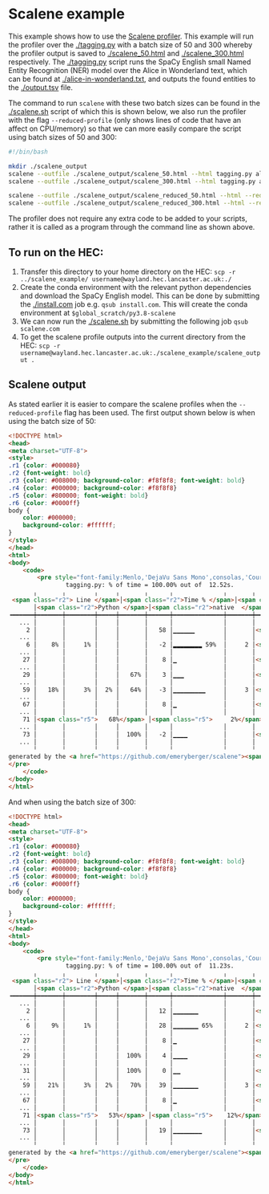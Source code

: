 # Scalene example

This example shows how to use the [Scalene profiler](https://github.com/emeryberger/scalene). This example will run the profiler over the [./tagging.py](./tagging.py) with a batch size of 50 and 300 whereby the profiler output is saved to [./scalene_50.html](./scalene_50.html) and [./scalene_300.html](./scalene_300.html) respectively. The [./tagging.py](./tagging.py) script runs the SpaCy English small Named Entity Recognition (NER) model over the Alice in Wonderland text, which can be found at [./alice-in-wonderland.txt](./alice-in-wonderland.txt), and outputs the found entities to the [./output.tsv](./output.tsv) file.


The command to run `scalene` with these two batch sizes can be found in the [./scalene.sh](./scalene.sh) script of which this is shown below, we also run the profiler with the flag `--reduced-profile` (only shows lines of code that have an affect on CPU/memory) so that we can more easily compare the script using batch sizes of 50 and 300:

``` bash
#!/bin/bash

mkdir ./scalene_output
scalene --outfile ./scalene_output/scalene_50.html --html tagging.py alice-in-wonderland.txt output.tsv 50
scalene --outfile ./scalene_output/scalene_300.html --html tagging.py alice-in-wonderland.txt output.tsv 300

scalene --outfile ./scalene_output/scalene_reduced_50.html --html --reduced-profile tagging.py alice-in-wonderland.txt output.tsv 50
scalene --outfile ./scalene_output/scalene_reduced_300.html --html --reduced-profile tagging.py alice-in-wonderland.txt output.tsv 300
```

The profiler does not require any extra code to be added to your scripts, rather it is called as a program through the command line as shown above.

## To run on the HEC:

1. Transfer this directory to your home directory on the HEC: `scp -r ../scalene_example/ username@wayland.hec.lancaster.ac.uk:./`
2. Create the conda environment with the relevant python dependencies and download the SpaCy English model. This can be done by submitting the [./install.com](./install.com) job e.g. `qsub install.com`. This will create the conda environment at `$global_scratch/py3.8-scalene`
3. We can now run the [./scalene.sh](./scalene.sh) by submitting the following job `qsub scalene.com`
4. To get the scalene profile outputs into the current directory from the HEC: `scp -r username@wayland.hec.lancaster.ac.uk:./scalene_example/scalene_output .`

## Scalene output

As stated earlier it is easier to compare the scalene profiles when the `--reduced-profile` flag has been used. The first output shown below is when using the batch size of 50:
``` html
<!DOCTYPE html>
<head>
<meta charset="UTF-8">
<style>
.r1 {color: #000080}
.r2 {font-weight: bold}
.r3 {color: #008000; background-color: #f8f8f8; font-weight: bold}
.r4 {color: #000000; background-color: #f8f8f8}
.r5 {color: #800000; font-weight: bold}
.r6 {color: #0000ff}
body {
    color: #000000;
    background-color: #ffffff;
}
</style>
</head>
<html>
<body>
    <code>
        <pre style="font-family:Menlo,'DejaVu Sans Mono',consolas,'Courier New',monospace">                 Memory usage: <span class="r1">▇▇▇▇▇▇▇▇▇▇▇▇▇▇▇</span> (max: 197.00MB)                 
                tagging.py: % of time = 100.00% out of  12.52s.                
       ╷       ╷        ╷     ╷       ╷      ╷              ╷       ╷          
 <span class="r2"> Line </span>│<span class="r2">Time % </span>│<span class="r2">Time %  </span>│<span class="r2">Sys  </span>│<span class="r2">Mem %  </span>│<span class="r2">Net   </span>│<span class="r2">Memory usage  </span>│<span class="r2">Copy   </span>│<span class="r2">         </span> 
       │<span class="r2">Python </span>│<span class="r2">native  </span>│<span class="r2">%    </span>│<span class="r2">Python </span>│<span class="r2">(MB)  </span>│<span class="r2">over time / % </span>│<span class="r2">(MB/s) </span>│<span class="r2">tagging… </span> 
╺━━━━━━┿━━━━━━━┿━━━━━━━━┿━━━━━┿━━━━━━━┿━━━━━━┿━━━━━━━━━━━━━━┿━━━━━━━┿━━━━━━━━━╸
   ... │       │        │     │       │      │              │       │          
     2 │       │        │     │       │   58 │▁▁▁▁▁▁        │       │<span class="r3">import</span><span class="r4">…</span>   
   ... │       │        │     │       │      │              │       │          
     6 │    8% │     1% │     │       │   -2 │▂▂▂▂▂▂▂▂ 59%  │     2 │<span class="r3">import</span><span class="r4">…</span>   
   ... │       │        │     │       │      │              │       │          
    27 │       │        │     │       │    8 │▁             │       │<span class="r4">    </span><span class="r3">wi…</span>   
   ... │       │        │     │       │      │              │       │          
    29 │       │        │     │   67% │    3 │▁▁▁           │       │<span class="r4">      …</span>   
   ... │       │        │     │       │      │              │       │          
    59 │   18% │     3% │  2% │   64% │   -3 │▁▁▁▁▁▁▁▁▁     │     3 │<span class="r4">    nl…</span>   
   ... │       │        │     │       │      │              │       │          
    67 │       │        │     │       │    8 │▁             │       │<span class="r4">    </span><span class="r3">wi…</span>   
   ... │       │        │     │       │      │              │       │          
    71 │<span class="r5">   68%</span> │<span class="r5">     2%</span> │ 42% │   90% │  103 │<span class="r5">▂▂▂▂▂▂▂</span>       │    71 │<span class="r4">      …</span>   
   ... │       │        │     │       │      │              │       │          
    73 │       │        │     │  100% │   -2 │▁▁▁▁          │       │<span class="r4">      …</span>   
   ... │       │        │     │       │      │              │       │          
       ╵       ╵        ╵     ╵       ╵      ╵              ╵       ╵          
generated by the <a href="https://github.com/emeryberger/scalene"><span class="r6">scalene</span></a> profiler                                               
</pre>
    </code>
</body>
</html>
```


And when using the batch size of 300:

``` html
<!DOCTYPE html>
<head>
<meta charset="UTF-8">
<style>
.r1 {color: #000080}
.r2 {font-weight: bold}
.r3 {color: #008000; background-color: #f8f8f8; font-weight: bold}
.r4 {color: #000000; background-color: #f8f8f8}
.r5 {color: #800000; font-weight: bold}
.r6 {color: #0000ff}
body {
    color: #000000;
    background-color: #ffffff;
}
</style>
</head>
<html>
<body>
    <code>
        <pre style="font-family:Menlo,'DejaVu Sans Mono',consolas,'Courier New',monospace">            Memory usage: <span class="r1">▆▆▆▆▆▆▆▆▆▆▆▆▆▆▆▇▇█▇▇▇▇▇▇▇</span> (max: 322.00MB)            
                tagging.py: % of time = 100.00% out of  11.23s.                
       ╷       ╷        ╷     ╷       ╷      ╷              ╷       ╷          
 <span class="r2"> Line </span>│<span class="r2">Time % </span>│<span class="r2">Time %  </span>│<span class="r2">Sys  </span>│<span class="r2">Mem %  </span>│<span class="r2">Net   </span>│<span class="r2">Memory usage  </span>│<span class="r2">Copy   </span>│<span class="r2">         </span> 
       │<span class="r2">Python </span>│<span class="r2">native  </span>│<span class="r2">%    </span>│<span class="r2">Python </span>│<span class="r2">(MB)  </span>│<span class="r2">over time / % </span>│<span class="r2">(MB/s) </span>│<span class="r2">tagging… </span> 
╺━━━━━━┿━━━━━━━┿━━━━━━━━┿━━━━━┿━━━━━━━┿━━━━━━┿━━━━━━━━━━━━━━┿━━━━━━━┿━━━━━━━━━╸
   ... │       │        │     │       │      │              │       │          
     2 │       │        │     │       │   12 │▁▁▁▁▁▁▁       │       │<span class="r3">import</span><span class="r4">…</span>   
   ... │       │        │     │       │      │              │       │          
     6 │    9% │     1% │     │       │   28 │▁▁▁▁▁▁▁ 65%   │     2 │<span class="r3">import</span><span class="r4">…</span>   
   ... │       │        │     │       │      │              │       │          
    27 │       │        │     │       │    8 │▁             │       │<span class="r4">    </span><span class="r3">wi…</span>   
   ... │       │        │     │       │      │              │       │          
    29 │       │        │     │  100% │    4 │▁▁▁▁          │       │<span class="r4">      …</span>   
   ... │       │        │     │       │      │              │       │          
    31 │       │        │     │  100% │    0 │▁▁            │       │<span class="r4">      …</span>   
   ... │       │        │     │       │      │              │       │          
    59 │   21% │     3% │  2% │   70% │   39 │▁▁▁▁▁▁▁       │     3 │<span class="r4">    nl…</span>   
   ... │       │        │     │       │      │              │       │          
    67 │       │        │     │       │    8 │▁             │       │<span class="r4">    </span><span class="r3">wi…</span>   
   ... │       │        │     │       │      │              │       │          
    71 │<span class="r5">   53%</span> │<span class="r5">    12%</span> │ 38% │   69% │  150 │<span class="r5">▂▂▂▂</span>          │    69 │<span class="r4">      …</span>   
   ... │       │        │     │       │      │              │       │          
    73 │       │        │     │       │   19 │▁▁▁▁▁▁▁▁      │       │<span class="r4">      …</span>   
   ... │       │        │     │       │      │              │       │          
       ╵       ╵        ╵     ╵       ╵      ╵              ╵       ╵          
generated by the <a href="https://github.com/emeryberger/scalene"><span class="r6">scalene</span></a> profiler                                               
</pre>
    </code>
</body>
</html>
```
